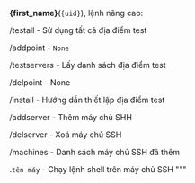 **{first_name}**(`{uid}`), lệnh nâng cao:

/testall - Sử dụng tất cả địa điểm test

/addpoint - `None`

/testservers - Lấy danh sách địa điểm test

/delpoint - None

/install - Hướng dẫn thiết lập địa điểm test

/addserver - Thêm máy chủ SHH

/delserver - Xoá máy chủ SSH 

/machines - Danh sách máy chủ SSH đã thêm 

.`tên máy` - Chạy lệnh shell trên máy chủ SSH
"""